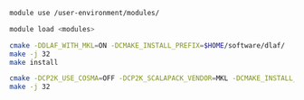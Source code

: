 ```bash
module use /user-environment/modules/
```

```bash
module load <modules>
```

```bash
cmake -DDLAF_WITH_MKL=ON -DCMAKE_INSTALL_PREFIX=$HOME/software/dlaf/
make -j 32
make install
```

```bash
cmake -DCP2K_USE_COSMA=OFF -DCP2K_SCALAPACK_VENDOR=MKL -DCMAKE_INSTALL_PREFIX=$HOME/software/dlaf/ ..
make -j 32
```
